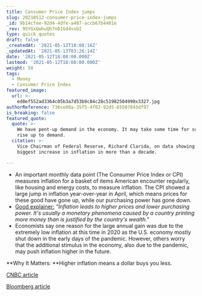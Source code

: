 ```yaml
---
title: Consumer Price Index jumps
slug: 20210512-consumer-price-index-jumps
_id: 9b14cfee-92d4-4dfe-a487-accb67b4401e
_rev: 95YGxQwhuQh7nD1Gd4vxbI
type: quick_quotes
draft: false
_createdAt: '2021-05-12T18:08:16Z'
_updatedAt: '2021-05-13T03:26:14Z'
date: '2021-05-12T18:08:00.000Z'
lastmod: '2021-05-12T18:08:00.000Z'
weight: 50
tags:
  - Money
  - Consumer Price Index
featured_image:
  url: >-
    ed0ef552ad3364c05b3a7d53b9c84c28c51982504990x3327.jpg
authorReference: 736ce08a-35f5-4f02-92d5-65507845df97
is_breaking: false
featured_quote:
  quote: >-
    We have pent-up demand in the economy. It may take some time for supply to
    rise up to demand.
  citation: >-
    Vice Chairman of Federal Reserve, Richard Clarida, on data showing the
    biggest increase in inflation in more than a decade.

---
```

* An important monthly data point (The Consumer Price Index or CPI) measures inflation for a basket of items American encounter regularly, like housing and energy costs, to measure inflation.  The CPI showed a large jump in inflation year-over-year in April, which means prices for these good have gone up, while our purchasing power has gone down.
* [Good explainer:](https://www.investopedia.com/terms/i/inflation.asp) _"Inflation leads to higher prices and lower purchasing power. It's usually a monetary phenomena caused by a country printing more money than is justified by the country's wealth."_
* Economists say one reason for the large annual gain was due to the extremely low inflation at this time in 2020 as the U.S. economy mostly shut down in the early days of the pandemic. However, others worry that the additional stimulus in the economy, also due to the pandemic, may push inflation higher in the future.

**Why It Matters: **Higher inflation means a dollar buys you less. 

[CNBC article](https://www.cnbc.com/2021/05/12/consumer-price-index-april-2021.html) 

[Bloomberg article](https://www.bloomberg.com/news/articles/2021-05-12/consumer-prices-in-u-s-increase-by-most-since-2009)